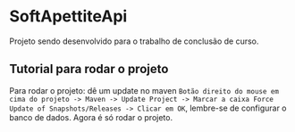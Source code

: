 # SoftApettiteApi

Projeto sendo desenvolvido para o trabalho de conclusão de curso.

## Tutorial para rodar o projeto

Para rodar o projeto: dê um update no maven `Botão direito do mouse em cima do projeto -> Maven -> Update Project -> Marcar a caixa Force Update of Snapshots/Releases -> Clicar em OK`,
 lembre-se de configurar o banco de dados. Agora é só rodar o projeto.
